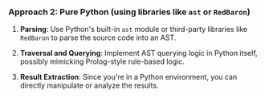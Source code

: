 ### Approach 2: Pure Python (using libraries like `ast` or `RedBaron`)

1. **Parsing**: Use Python's built-in `ast` module or third-party libraries like `RedBaron` to parse the source code into an AST.

2. **Traversal and Querying**: Implement AST querying logic in Python itself, possibly mimicking Prolog-style rule-based logic.

3. **Result Extraction**: Since you're in a Python environment, you can directly manipulate or analyze the results.

